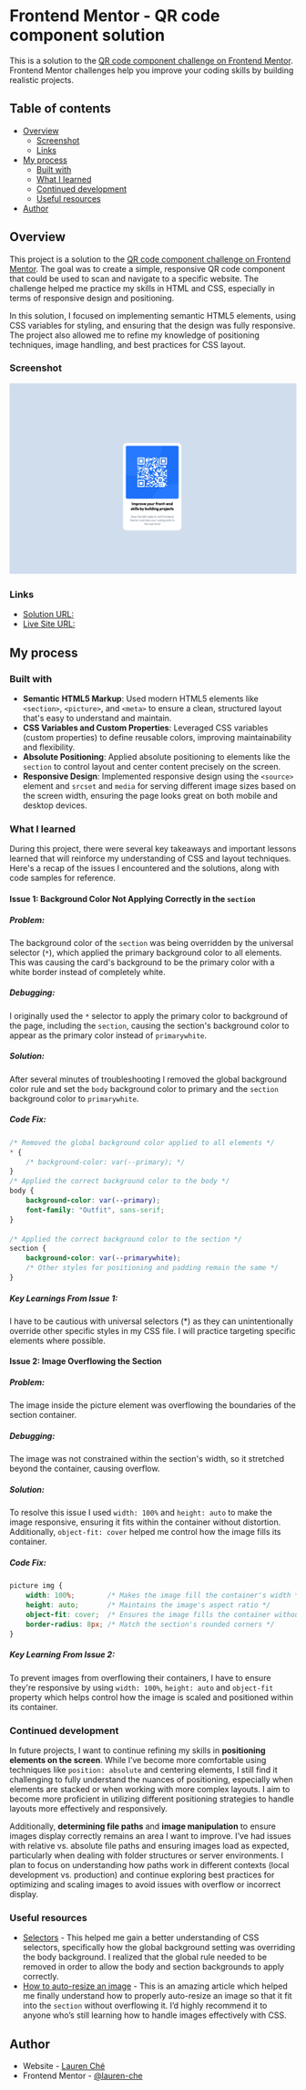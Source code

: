 # Frontend Mentor - QR code component solution

This is a solution to the [QR code component challenge on Frontend Mentor](https://www.frontendmentor.io/challenges/qr-code-component-iux_sIO_H). Frontend Mentor challenges help you improve your coding skills by building realistic projects. 

## Table of contents

- [Overview](#overview)
  - [Screenshot](#screenshot)
  - [Links](#links)
- [My process](#my-process)
  - [Built with](#built-with)
  - [What I learned](#what-i-learned)
  - [Continued development](#continued-development)
  - [Useful resources](#useful-resources)
- [Author](#author)

## Overview
This project is a solution to the [QR code component challenge on Frontend Mentor](https://www.frontendmentor.io/challenges/qr-code-component-iux_sIO_H). The goal was to create a simple, responsive QR code component that could be used to scan and navigate to a specific website. The challenge helped me practice my skills in HTML and CSS, especially in terms of responsive design and positioning.

In this solution, I focused on implementing semantic HTML5 elements, using CSS variables for styling, and ensuring that the design was fully responsive. The project also allowed me to refine my knowledge of positioning techniques, image handling, and best practices for CSS layout.

### Screenshot

![](images/screenshot.png)

### Links

- [Solution URL:](https://your-solution-url.com)
- [Live Site URL:](https://your-live-site-url.com)

## My process

### Built with


- **Semantic HTML5 Markup**: Used modern HTML5 elements like `<section>`, `<picture>`, and `<meta>` to ensure a clean, structured layout that's easy to understand and maintain.
- **CSS Variables and Custom Properties**: Leveraged CSS variables (custom properties) to define reusable colors, improving maintainability and flexibility.
- **Absolute Positioning**: Applied absolute positioning to elements like the `section` to control layout and center content precisely on the screen.
- **Responsive Design**: Implemented responsive design using the `<source>` element and `srcset` and `media` for serving different image sizes based on the screen width, ensuring the page looks great on both mobile and desktop devices.


### What I learned

During this project, there were several key takeaways and important lessons learned that will reinforce my understanding of CSS and layout techniques. Here's a recap of the issues I encountered and the solutions, along with code samples for reference.

#### **Issue 1: Background Color Not Applying Correctly in the `section`**

##### Problem:
The background color of the `section` was being overridden by the universal selector (`*`), which applied the primary background color to all elements. This was causing the card's background to be the primary color with a white border instead of completely white.

##### Debugging:
I originally used the `*` selector to apply the primary color to background of the page, including the `section`, causing the section's background color to appear as the primary color instead of `primarywhite`.

##### Solution:
After several minutes of troubleshooting I removed the global background color rule and set the `body` background color to primary and the `section` background color to `primarywhite`.

##### Code Fix:
```css
/* Removed the global background color applied to all elements */
* {
    /* background-color: var(--primary); */
}
/* Applied the correct background color to the body */
body {
    background-color: var(--primary); 
    font-family: "Outfit", sans-serif;
}

/* Applied the correct background color to the section */
section {
    background-color: var(--primarywhite);
    /* Other styles for positioning and padding remain the same */
}
```
##### Key Learnings From Issue 1:

I have to be cautious with universal selectors (*) as they can unintentionally override other specific styles in my CSS file. I will practice targeting specific elements where possible.

#### Issue 2: Image Overflowing the Section
##### Problem:

The image inside the picture element was overflowing the boundaries of the section container.

##### Debugging:

The image was not constrained within the section's width, so it stretched beyond the container, causing overflow.

##### Solution:

To resolve this issue I used `width: 100%` and `height: auto` to make the image responsive, ensuring it fits within the container without distortion. Additionally, `object-fit: cover` helped me control how the image fills its container.

##### Code Fix:
``` css
picture img {
    width: 100%;        /* Makes the image fill the container's width */
    height: auto;       /* Maintains the image's aspect ratio */
    object-fit: cover;  /* Ensures the image fills the container without distortion */
    border-radius: 8px; /* Match the section's rounded corners */
}

```
##### Key Learning From Issue 2:

To prevent images from overflowing their containers, I have to ensure they're responsive by using `width: 100%`, `height: auto` and `object-fit` property which helps control how the image is scaled and positioned within its container.

### Continued development

In future projects, I want to continue refining my skills in **positioning elements on the screen**. While I’ve become more comfortable using techniques like `position: absolute` and centering elements, I still find it challenging to fully understand the nuances of positioning, especially when elements are stacked or when working with more complex layouts. I aim to become more proficient in utilizing different positioning strategies to handle layouts more effectively and responsively.

Additionally, **determining file paths** and **image manipulation** to ensure images display correctly remains an area I want to improve. I’ve had issues with relative vs. absolute file paths and ensuring images load as expected, particularly when dealing with folder structures or server environments. I plan to focus on understanding how paths work in different contexts (local development vs. production) and continue exploring best practices for optimizing and scaling images to avoid issues with overflow or incorrect display.


### Useful resources

- [Selectors](https://web.dev/learn/css/selectors?continue=https%3A%2F%2Fweb.dev%2Flearn%2Fcss%2F%23article-https%3A%2F%2Fweb.dev%2Flearn%2Fcss%2Fselectors) - This helped me gain a better understanding of CSS selectors, specifically how the global background setting was overriding the body background. I realized that the global rule needed to be removed in order to allow the body and section backgrounds to apply correctly.
- [How to auto-resize an image](https://sentry.io/answers/how-do-i-auto-resize-an-image-to-fit-a-div-container/) - This is an amazing article which helped me finally understand how to properly auto-resize an image so that it fit into the `section` without overflowing it. I’d highly recommend it to anyone who’s still learning how to handle images effectively with CSS.

## Author

- Website - [Lauren Ché](https://lauren-che.github.io/)
- Frontend Mentor - [@lauren-che](https://www.frontendmentor.io/profile/lauren-che)
